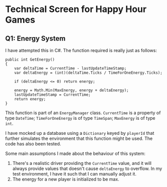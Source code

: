 # Technical Screen for Happy Hour Games

## Q1: Energy System

I have attempted this in C#. The function required is really just as follows:

```
public int GetEnergy()
{
    var deltaTime = CurrentTime - lastUpdateTimeStamp;
    var deltaEnergy = (int)(deltaTime.Ticks / TimeForOneEnergy.Ticks);

    if (deltaEnergy <= 0) return energy;

    energy = Math.Min(MaxEnergy, energy + deltaEnergy);
    lastUpdateTimeStamp = CurrentTime;
    return energy;
}
```

This function is part of an `EnergyManager` class. `CurrentTime` is a property of type `DateTime`; `TimeForOneEnergy` is of type `TimeSpan`; `MaxEnergy` is of type `int`.

I have mocked up a database using a `Dictionary` keyed by `playerId` that further simulates the environment that this function might be used. The code has also been tested.

Some main assumptions I made about the behaviour of this system:
1. There's a realistic driver providing the `CurrentTime` value, and it will always provide values that doesn't cause `deltaEnergy` to overflow. In my test environment, I have it such that I can manually adjust it.
2. The energy for a new player is initialized to be max.
